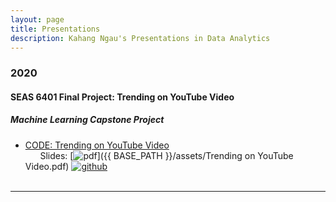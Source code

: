 ```yaml
---
layout: page
title: Presentations
description: Kahang Ngau's Presentations in Data Analytics
---
```



###  2020

#### SEAS 6401 Final Project: Trending on YouTube Video
##### <a name="MachineLearningCapstoneProject"></a>Machine Learning Capstone Project
* [CODE: Trending on YouTube Video](https://github.com/ngau9567/ngau9567.github.io/tree/master/assets/MLCapstoneProject.ipynb)
<br/>&nbsp; &nbsp; &nbsp; Slides:
[![pdf](icons16/pdf-icon.png)]({{ BASE_PATH }}/assets/Trending on YouTube Video.pdf)
[![github](icons16/github-icon.png)](https://github.com/kbroman/Talk_SGN2017)<br/>
&nbsp; &nbsp; &nbsp; 

---




